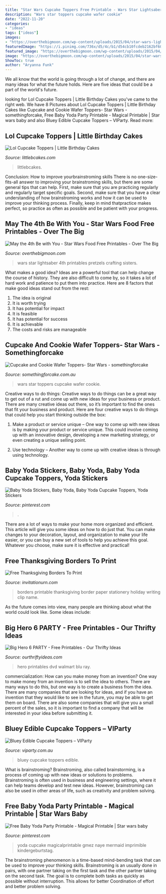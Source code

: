 ```yaml
---
title: "Star Wars Cupcake Toppers Free Printable - Wars Star Lightsaber 4th Printables Pretzels Crafting Sisters"
description: "Wars star toppers cupcake wafer cookie"
date: "2022-11-20"
categories:
- "ideas"
tags: ["ideas"]
images:
- "https://overthebigmoon.com/wp-content/uploads/2015/04/star-wars-lightsaber-pretzels1.jpg"
featuredImage: "https://i.pinimg.com/736x/d5/4c/b1/d54cb10fcdeb2162bf60c0b8b63a1d1d.jpg"
featured_image: "https://overthebigmoon.com/wp-content/uploads/2015/04/star-wars-lightsaber-pretzels1.jpg"
image: "https://overthebigmoon.com/wp-content/uploads/2015/04/star-wars-lightsaber-pretzels1.jpg"
ShowToc: true
author: "Aryanna Funk"
---
```



We all know that the world is going through a lot of change, and there are many ideas for what the future holds. Here are five ideas that could be a part of the world's future.

	

		
looking for Lol Cupcake Toppers | Little Birthday Cakes you've came to the right web. We have 8 Pictures about Lol Cupcake Toppers | Little Birthday Cakes like Cupcake and Cookie Wafer Toppers- Star Wars - somethingforcake, Free Baby Yoda Party Printable - Magical Printable | Star wars baby and also Bluey Edible Cupcake Toppers – VIParty. Read more:
		
    
## Lol Cupcake Toppers | Little Birthday Cakes

<img loading=lazy src="http://www.littlebcakes.com/wp-content/uploads/2019/07/Lol-Surprise-Doll-Cupcake-Toppers.jpg" onerror="this.onerror=null;this.src='https://tse3.mm.bing.net/th?id=OIP.jIur04pml6z_3A6uoxBMbgHaFj&amp;pid=15.1';" alt="Lol Cupcake Toppers | Little Birthday Cakes">

_Source: littlebcakes.com_

>littlebcakes. 

	

Conclusion: How to improve yourbrainstroming skills
There is no one-size-fits-all answer to improving your brainstroming skills, but there are some general tips that can help. First, make sure that you are practicing regularly and regularly target specific goals. Second, make sure that you have a clear understanding of how brainstroming works and how it can be used to improve your thinking process. Finally, keep in mind thatpractice makes perfect, so practice as often as possible and be patient with your progress.

    
## May The 4th Be With You - Star Wars Food Free Printables - Over The Big

<img loading=lazy src="https://overthebigmoon.com/wp-content/uploads/2015/04/star-wars-lightsaber-pretzels1.jpg" onerror="this.onerror=null;this.src='https://tse4.mm.bing.net/th?id=OIP.1aJSsBKtkT-F9wxWpej0QAHaKL&amp;pid=15.1';" alt="May the 4th Be with You - Star Wars Food Free Printables - Over The Big">

_Source: overthebigmoon.com_

>wars star lightsaber 4th printables pretzels crafting sisters. 

	

What makes a good idea?
Ideas are a powerful tool that can help change the course of history. They are also difficult to come by, so it takes a lot of hard work and patience to put them into practice. Here are 8 factors that make good ideas stand out from the rest: 
1. The idea is original 
2. It is worth trying 
3. It has potential for impact 
4. It is feasible 
5. It has potential for success 
6. It is achievable 
7. The costs and risks are manageable 

    
## Cupcake And Cookie Wafer Toppers- Star Wars - Somethingforcake

<img loading=lazy src="http://cdn.shopify.com/s/files/1/2129/4707/products/star_wars_toppers_web_grande.jpg?v=1509353902" onerror="this.onerror=null;this.src='https://tse1.mm.bing.net/th?id=OIP.PFcGs4DicJksje8gairL6AAAAA&amp;pid=15.1';" alt="Cupcake and Cookie Wafer Toppers- Star Wars - somethingforcake">

_Source: somethingforcake.com.au_

>wars star toppers cupcake wafer cookie. 

	

Creative ways to do things:
Creative ways to do things can be a great way to get out of a rut and come up with new ideas for your business or product. There are many creative ideas out there, so it’s important to find the ones that fit your business and product. Here are four creative ways to do things that could help you start thinking outside the box:
1. Make a product or service unique – One way to come up with new ideas is by making your product or service unique. This could involve coming up with an innovative design, developing a new marketing strategy, or even creating a unique selling point.

2. Use technology – Another way to come up with creative ideas is through using technology.

    
## Baby Yoda Stickers, Baby Yoda, Baby Yoda Cupcake Toppers, Yoda Stickers

<img loading=lazy src="https://i.pinimg.com/736x/d5/4c/b1/d54cb10fcdeb2162bf60c0b8b63a1d1d.jpg" onerror="this.onerror=null;this.src='https://tse3.mm.bing.net/th?id=OIP.3Py6NVWeGgGK5kZO8gRptwHaHa&amp;pid=15.1';" alt="Baby Yoda Stickers, Baby Yoda, Baby Yoda Cupcake Toppers, Yoda Stickers">

_Source: pinterest.com_

>. 

	

There are a lot of ways to make your home more organized and efficient. This article will give you some ideas on how to do just that. You can make changes to your decoration, layout, and organization to make your life easier, or you can buy a new set of tools to help you achieve this goal. Whatever you choose, make sure it is effective and practical!

    
## Free Thanksgiving Borders To Print

<img loading=lazy src="https://www.invitationurn.com/wp-content/uploads/2016/08/free_holiday_borders_printable.jpg" onerror="this.onerror=null;this.src='https://tse3.mm.bing.net/th?id=OIP.5rP9FRkORMEIxliXlGMZcQHaJf&amp;pid=15.1';" alt="Free Thanksgiving Borders To Print">

_Source: invitationurn.com_

>borders printable thanksgiving border paper stationery holiday writing clip name. 

	

As the future comes into view, many people are thinking about what the world could look like. Some ideas include: 

    
## Big Hero 6 PARTY - Free Printables - Our Thrifty Ideas

<img loading=lazy src="http://www.ourthriftyideas.com/wp-content/uploads/2015/03/IMG_0396-e1425314049718.jpg" onerror="this.onerror=null;this.src='https://tse3.mm.bing.net/th?id=OIP.7-wNb-Cls6jsO3hQp-v3qgHaJ4&amp;pid=15.1';" alt="Big Hero 6 PARTY - Free Printables - Our Thrifty Ideas">

_Source: ourthriftyideas.com_

>hero printables dvd walmart blu ray. 

	

commercialization: How can you make money from an invention?
One way to make money from an invention is to sell the idea to others. There are many ways to do this, but one way is to create a business from the idea. There are many companies that are looking for ideas, and if you have an invention that they would like to see in the future, you may be able to get them on board. There are also some companies that will give you a small percent of the sales, so it is important to find a company that will be interested in your idea before submitting it.

    
## Bluey Edible Cupcake Toppers – VIParty

<img loading=lazy src="http://cdn.shopify.com/s/files/1/1652/9203/products/bluey_a55fb01f-aa19-42cc-8a5a-308dac35eb81_grande.png?v=1575607254" onerror="this.onerror=null;this.src='https://tse4.mm.bing.net/th?id=OIP.ojLXxvl8SsZ1hegp6CsxSwAAAA&amp;pid=15.1';" alt="Bluey Edible Cupcake Toppers – VIParty">

_Source: viparty.com.au_

>bluey cupcake toppers edible. 

	

What is brainstroming?
Brainstroming, also called brainstorming, is a process of coming up with new ideas or solutions to problems. Brainstroming is often used in business and engineering settings, where it can help teams develop and test new ideas. However, brainstroming can also be used in other areas of life, such as creativity and problem solving.

    
## Free Baby Yoda Party Printable - Magical Printable | Star Wars Baby

<img loading=lazy src="https://i.pinimg.com/736x/e5/fa/e1/e5fae12628fb6b87a4f65c3521aec882.jpg" onerror="this.onerror=null;this.src='https://tse2.mm.bing.net/th?id=OIP.lNgamMpbCTGoxplBDIel7AHaMs&amp;pid=15.1';" alt="Free Baby Yoda Party Printable - Magical Printable | Star wars baby">

_Source: pinterest.com_

>yoda cupcake magicalprintable gmez naye mermaid imprimible kindergeburtstag. 

	

The brainstroming phenomenon is a time-based mind-bending task that can be used to improve your thinking skills. Brainstroming is an usually done in pairs, with one partner taking on the first task and the other partner taking on the second task. The goal is to complete both tasks as quickly as possible without interruption. This allows for better Coordination of effort and better problem solving.

